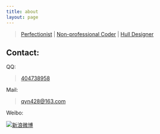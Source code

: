```yaml
---
title: about
layout: page
---
```

> [Perfectionist](#) | [Non-professional Coder](#) | [Hull Designer](#)

## Contact: ##

QQ: 

> [404738958](tencent://message/?uin=404738958)

Mail: 

> [qyn428@163.com](mailto:qyn428@163.com)

Weibo: 

[![新浪微博](http://service.t.sina.com.cn/widget/qmd/1725012617/90e9f3a2/1.png)](http://weibo.com/u/1725012617)

<a title="QQ" class="icon-comments icon-4x" href="tencent://message/?uin=404738958"></a> <a title="Mail" class="icon-envelope icon-4x" href="mailto:qyn428@163.com"></a>
